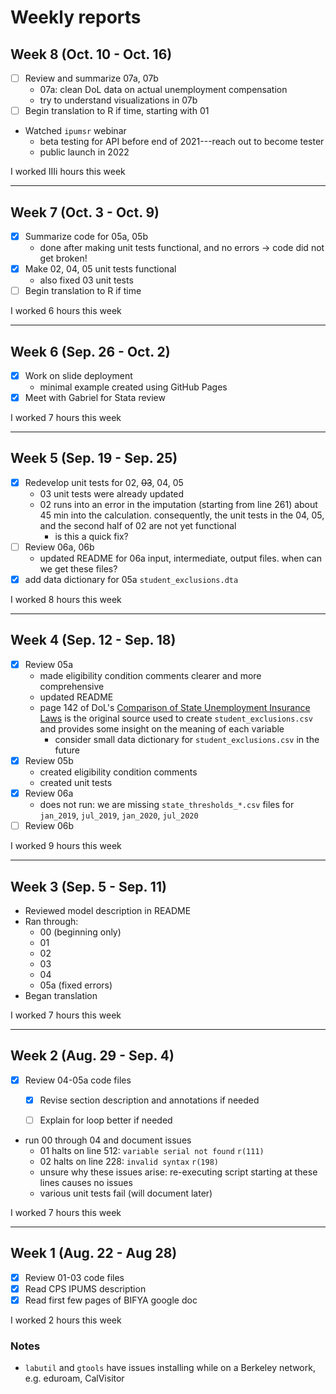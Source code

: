 # Weekly reports

## Week 8 (Oct. 10 - Oct. 16)

- [ ] Review and summarize 07a, 07b
  - 07a: clean DoL data on actual unemployment compensation
  - try to understand visualizations in 07b
- [ ] Begin translation to R if time, starting with 01
- Watched `ipumsr` webinar
  - beta testing for API before end of 2021---reach out to become tester
  - public launch in 2022

I worked IIIi hours this week

---

## Week 7 (Oct. 3 - Oct. 9)

- [x] Summarize code for 05a, 05b
  - done after making unit tests functional, and no errors -> code did not get broken!
- [x] Make 02, 04, 05 unit tests functional
  - also fixed 03 unit tests
- [ ] Begin translation to R if time

I worked 6 hours this week

---

## Week 6 (Sep. 26 - Oct. 2)

- [x] Work on slide deployment
  - minimal example created using GitHub Pages
- [x] Meet with Gabriel for Stata review

I worked 7 hours this week

---

## Week 5 (Sep. 19 - Sep. 25)

- [x] Redevelop unit tests for 02, ~~03~~, 04, 05
  - 03 unit tests were already updated
  - 02 runs into an error in the imputation (starting from line 261) about 45 min into the calculation. consequently, the unit tests in the 04, 05, and the second half of 02 are not yet functional
    - is this a quick fix?
- [ ] Review 06a, 06b
  - updated README for 06a input, intermediate, output files. when can we get these files?
- [x] add data dictionary for 05a `student_exclusions.dta`

I worked 8 hours this week

---

## Week 4 (Sep. 12 - Sep. 18)

- [x] Review 05a
  - made eligibility condition comments clearer and more comprehensive
  - updated README
  - page 142 of DoL's [Comparison of State Unemployment Insurance Laws](https://oui.doleta.gov/unemploy/pdf/uilawcompar/2020/complete.pdf) is the original source used to create `student_exclusions.csv` and provides some insight on the meaning of each variable
    - consider small data dictionary for `student_exclusions.csv` in the future
- [x] Review 05b
  - created eligibility condition comments
  - created unit tests
- [x] Review 06a
  - does not run: we are missing `state_thresholds_*.csv` files for `jan_2019`, `jul_2019`, `jan_2020`, `jul_2020`
- [ ] Review 06b

I worked 9 hours this week

---

## Week 3 (Sep. 5 - Sep. 11)

- Reviewed model description in README
- Ran through:
  - 00 (beginning only)
  - 01
  - 02
  - 03
  - 04
  - 05a (fixed errors)
- Began translation

I worked 7 hours this week

---

## Week 2 (Aug. 29 - Sep. 4)

- [x] Review 04-05a code files
  - [x] Revise section description and annotations if needed
  - [ ] Explain for loop better if needed


- run 00 through 04 and document issues
  - 01 halts on line 512: `variable serial not found` `r(111)`
  - 02 halts on line 228: `invalid syntax` `r(198)`
  - unsure why these issues arise: re-executing script starting at these lines causes no issues
  - various unit tests fail (will document later)

I worked 7 hours this week

---

## Week 1 (Aug. 22 - Aug 28)
- [x] Review 01-03 code files
- [x] Read CPS IPUMS description
- [x] Read first few pages of BIFYA google doc

I worked 2 hours this week

### Notes

- `labutil` and `gtools` have issues installing while on a Berkeley network, e.g. eduroam, CalVisitor

